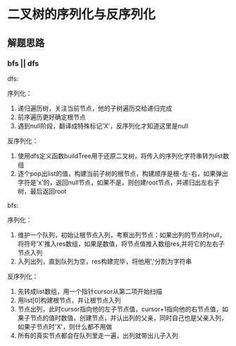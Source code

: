 # 二叉树的序列化与反序列化

## 解题思路

### bfs || dfs

dfs: 

序列化： 
1. 递归遍历树，关注当前节点，他的子树遍历交给递归完成
2. 前序遍历更好确定根节点
3. 遇到null阶段，翻译成特殊标记'X'，反序列化才知道这里是null

反序列化：
1. 使用dfs定义函数buildTree用于还原二叉树，将传入的序列化字符串转为list数组
2. 逐个pop出list的值，构建当前子树的根节点，构建顺序是根-左-右，如果弹出字符是'x'的，返回null节点，如果不是，则创建root节点，并递归出左右子树，最后返回root


bfs:

序列化：
1. 维护一个队列，初始让根节点入列，考察出列节点：如果出列的节点时null，将符号'X'推入res数组，如果是数值，将节点值推入数组res,并将它的左右子节点入列
2. 入列出列，直到队列为空，res构建完毕，将他用','分割为字符串

反序列化：
1. 先转成list数组，用一个指针cursor从第二项开始扫描
2. 用list[0]构建根节点，并让根节点入列
3. 节点出列，此时cursor指向他的左子节点值，cursor+1指向他的右节点值，如果子节点的值时数值，创建节点，并认出列的父亲，同时自己也是父亲入列，如果子节点时'X'，则什么都不用做
4. 所有的真实节点都会在队列里走一遍，出列就带出儿子入列
